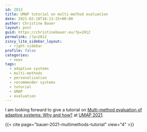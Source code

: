 ```yaml
---
id: 2812
title: UMAP tutorial on multi-method evaluation
date: 2021-02-18T16:13:25+00:00
author: Christine Bauer
layout: post
guid: https://christinebauer.eu/?p=2812
permalink: /?p=2812
zincy_lite_sidebar_layout:
  - right-sidebar
profile: false
categories:
  - news
tags:
  - adaptive systems
  - multi-methods
  - personalization
  - recommender systems
  - tutorial
  - UMAP
  - evaluation
---
```

I am looking forward to give a tutorial on [Multi-method evaluation of adaptive systems: Why and how?](https://www.um.org/umap2021/program/tutorials.html#T02) at [UMAP 2021](https://www.um.org/umap2021/).

{{< cite page="bauer-2021-multimethods-tutorial" view="4" >}}
